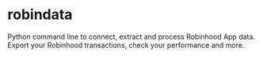 # robindata
Python command line to connect, extract and process Robinhood App data. Export your Robinhood transactions, check your performance and more.
